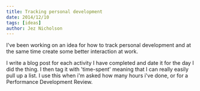 ```yaml
---
title: Tracking personal development
date: 2014/12/10
tags: [ideas]
author: Jez Nicholson
---
```

​​I've been working on an idea for how to track personal development and at the same time create some better interaction at work.

I write a blog post for each activity I have completed and date it for the day I did the thing. I then tag it with 'time-spent' meaning that I can really easily pull up a list​. I use this when i'm asked how many hours i've done, or for a Performance Development Review.
